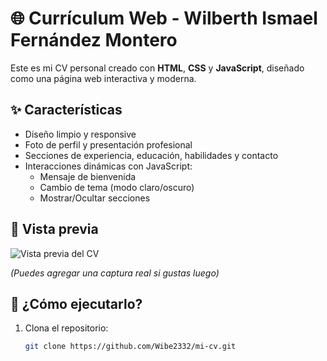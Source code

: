 # 🌐 Currículum Web - Wilberth Ismael Fernández Montero

Este es mi CV personal creado con **HTML**, **CSS** y **JavaScript**, diseñado como una página web interactiva y moderna.

## ✨ Características

- Diseño limpio y responsive
- Foto de perfil y presentación profesional
- Secciones de experiencia, educación, habilidades y contacto
- Interacciones dinámicas con JavaScript:
  - Mensaje de bienvenida
  - Cambio de tema (modo claro/oscuro)
  - Mostrar/Ocultar secciones

## 📸 Vista previa

![Vista previa del CV](https://via.placeholder.com/800x400.png?text=Captura+de+pantalla+del+CV)

*(Puedes agregar una captura real si gustas luego)*

## 🚀 ¿Cómo ejecutarlo?

1. Clona el repositorio:
   ```bash
   git clone https://github.com/Wibe2332/mi-cv.git
